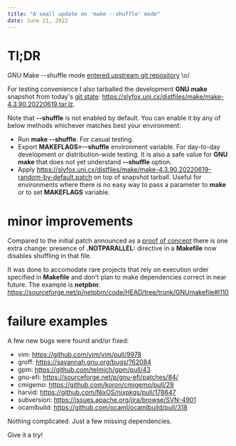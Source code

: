 ```yaml
---
title: "A small update on 'make --shuffle' mode"
date: June 21, 2022
---
```


# Tl;DR

GNU Make \-\-shuffle mode [entered upstream git repository](https://git.savannah.gnu.org/cgit/make.git/commit/?id=621d3196fae94e9006a7e9c5ffdaf5ec209bf832) \\o/.

For testing convenience I also tarballed the development **GNU make**
snapshot from today's [git state](https://git.savannah.gnu.org/cgit/make.git/commit/?id=84ed34ba5a32dd52600c756445f3724c9e23cf95):
<https://slyfox.uni.cx/distfiles/make/make-4.3.90.20220619.tar.lz>.

Note that **\-\-shuffle** is not enabled by default. You can enable it
by any of below methods whichever matches best your environment:

- Run **make \-\-shuffle**. For casual testing.
- Export **MAKEFLAGS=\-\-shuffle** environment variable. For day-to-day
  development or distribution-wide testing. It is also a safe value
  for **GNU make** that does not yet understand **\-\-shuffle** option.
- Apply <https://slyfox.uni.cx/distfiles/make/make-4.3.90.20220619-random-by-default.patch>
  on top of snapshot tarball. Useful for environments where there is no
  easy way to pass a parameter to **make** or to set **MAKEFLAGS**
  variable.

# minor improvements

Compared to the initial patch announced as a
[proof of concept](/posts/238-new-make-shuffle-mode.html)
there is one extra change: presence of **.NOTPARALLEL:** directive
in a **Makefile** now disables shuffling in that file.

It was done to accomodate rare projects that rely on execution order
specified in **Makefile** and don't plan to make dependencies correct
in near future. The example is **netpbm**:
<https://sourceforge.net/p/netpbm/code/HEAD/tree/trunk/GNUmakefile#l110>

# failure examples

A few new bugs were found and/or fixed:

- vim: <https://github.com/vim/vim/pull/9978>
- groff: <https://savannah.gnu.org/bugs/?62084>
- gpm: <https://github.com/telmich/gpm/pull/43>
- gnu-efi: <https://sourceforge.net/p/gnu-efi/patches/84/>
- cmigemo: <https://github.com/koron/cmigemo/pull/29>
- harvid: <https://github.com/NixOS/nixpkgs/pull/178647>
- subversion: <https://issues.apache.org/jira/browse/SVN-4901>
- ocamlbuild: <https://github.com/ocaml/ocamlbuild/pull/318>

Nothing complicated. Just a few missing dependencies.

Give it a try!
